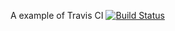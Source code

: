A example of Travis CI
[![Build Status](https://travis-ci.org/allenjack/travis-broken-example.svg?branch=master)](https://travis-ci.org/allenjack/travis-broken-example)
